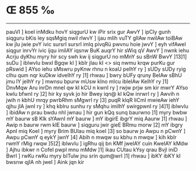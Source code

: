 # Œ 855 ‰
---
pauVI ] koeI inMdku hovY siqgurU kw iPir srix gur AwvY ] ipCly gunh
siqguru bKis ley sqsMgiq nwil rlwvY ] ijau mIih vuTY glIAw nwilAw
toiBAw kw jlu jwie pvY ivic sursrI sursrI imlq pivqRü pwvnu hoie jwvY
] eyh vifAweI siqgur inrvYr ivic ijqu imilAY iqsnw BuK auqrY hir
sWiq qV AwvY ] nwnk iehu Acrju dyKhu myry hir scy swh kw ij siqgurU no
mMnY su sBnW BwvY ]13]1] suDu ]
iblwvlu bwxI Bgqw kI ] kbIr jIau kI
<> siq nwmu krqw purKu gur pRswid ]
AYso iehu sMswru pyKnw rhnu n koaU peIhY ry ] sUDy sUDy ryig clhu qum nqr
kuDkw idveIhY ry ]1] rhwau ] bwry bUFy qruny BeIAw sBhU jmu lY jeIhY ry
] mwnsu bpurw mUsw kIno mIcu ibleIAw KeIhY ry ]1] DnvMqw Aru inrDn
mneI qw kI kCU n kwnI ry ] rwjw prjw sm kir mwrY AYso kwlu bfwnI ry
]2] hir ky syvk jo hir Bwey iqn@ kI kQw inrwrI ry ] Awvih n jwih n
kbhU mrqy pwrbRhm sMgwrI ry ]3] puqR klqR liCmI mwieAw iehY qjhu
jIA jwnI ry ] khq kbIru sunhu ry sMqhu imilhY swirgpwnI ry ]4]1]
iblwvlu ] ibidAw n prau bwdu nhI jwnau ] hir gun kQq sunq baurwno
]1] myry bwbw mY baurw sB Klk sYAwnI mY baurw ] mY ibgirE ibgrY miq
Aaurw ]1] rhwau ] Awip n baurw rwm kIE baurw ] siqguru jwir gieE
BRmu morw ]2] mY ibgry ApnI miq KoeI ] myry Brim BUlau miq koeI ]3]
so baurw jo Awpu n pCwnY ] Awpu pCwnY q eykY jwnY ]4] Abih n mwqw su
kbhu n mwqw ] kih kbIr rwmY rMig rwqw ]5]2] iblwvlu ] igRhu qij bn
KMf jweIAY cuin KweIAY kMdw ] Ajhu ibkwr n CofeI pwpI mnu mMdw ]1]
ikau CUtau kYsy qrau Bvjl iniD BwrI ] rwKu rwKu myry bITulw jnu srin
qum@wrI ]1] rhwau ] ibKY ibKY kI bwsnw qjIA nh jweI ] Aink jqn
kir
####
